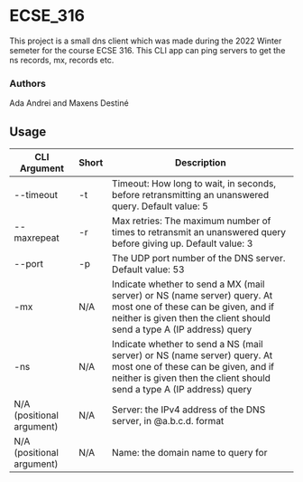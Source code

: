 # ECSE_316
This project is a small dns client which was made during the 2022 Winter semeter for the course ECSE 316. This CLI app can ping servers to get the ns records, mx, records etc. 

### Authors
Ada Andrei and Maxens Destiné

## Usage

CLI Argument | Short |Description |
--- | --- | --- | 
--timeout | -t | Timeout: How long to wait, in seconds, before retransmitting an unanswered query. Default value: 5 |
--maxrepeat | -r | Max retries: The maximum number of times to retransmit an unanswered query before giving up. Default value: 3 |
--port | -p | The UDP port number of the DNS server. Default value: 53 |
-mx | N/A | Indicate whether to send a MX (mail server) or NS (name server) query. At most one of these can be given, and if neither is given then the client should send a type A (IP address) query |
-ns | N/A | Indicate whether to send a NS (mail server) or NS (name server) query. At most one of these can be given, and if neither is given then the client should send a type A (IP address) query |
N/A (positional argument)| N/A | Server: the IPv4 address of the DNS server, in @a.b.c.d. format |
N/A (positional argument)| N/A | Name: the domain name to query for |
